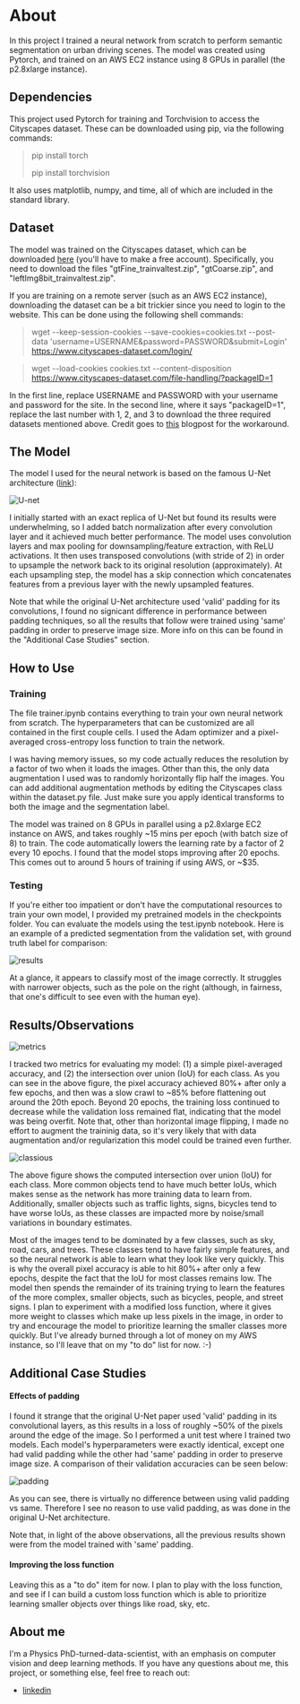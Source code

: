 # About

In this project I trained a neural network from scratch to perform semantic segmentation on urban driving scenes. The model was created using Pytorch, and trained on an AWS EC2 instance using 8 GPUs in parallel (the p2.8xlarge instance).

## Dependencies

This project used Pytorch for training and Torchvision to access the Cityscapes dataset. These can be downloaded using pip, via the following commands:

> pip install torch
>
> pip install torchvision

It also uses matplotlib, numpy, and time, all of which are included in the standard library.

## Dataset

The model was trained on the Cityscapes dataset, which can be downloaded [here](https://www.cityscapes-dataset.com/downloads/) (you'll have to make a free account). Specifically, you need to download the files "gtFine_trainvaltest.zip", "gtCoarse.zip", and "leftImg8bit_trainvaltest.zip". 

If you are training on a remote server (such as an AWS EC2 instance), downloading the dataset can be a bit trickier since you need to login to the website. This can be done using the following shell commands:

> wget --keep-session-cookies --save-cookies=cookies.txt --post-data 'username=USERNAME&password=PASSWORD&submit=Login' https://www.cityscapes-dataset.com/login/

> wget --load-cookies cookies.txt --content-disposition https://www.cityscapes-dataset.com/file-handling/?packageID=1

In the first line, replace USERNAME and PASSWORD with your username and password for the site. In the second line, where it says "packageID=1", replace the last number with 1, 2, and 3 to download the three required datasets mentioned above. Credit goes to [this](https://towardsdatascience.com/download-city-scapes-dataset-with-script-3061f87b20d7) blogpost for the workaround.

## The Model

The model I used for the neural network is based on the famous U-Net architecture ([link](https://arxiv.org/abs/1505.04597)):

![U-net](images/u-net-architecture.png)

I initially started with an exact replica of U-Net but found its results were underwhelming, so I added batch normalization after every convolution layer and it achieved much better performance. The model uses convolution layers and max pooling for downsampling/feature extraction, with ReLU activations. It then uses transposed convolutions (with stride of 2) in order to upsample the network back to its original resolution (approximately). At each upsampling step, the model has a skip connection which concatenates features from a previous layer with the newly upsampled features. 

Note that while the original U-Net architecture used 'valid' padding for its convolutions, I found no signicant difference in performance between padding techniques, so all the results that follow were trained using 'same' padding in order to preserve image size. More info on this can be found in the "Additional Case Studies" section.

## How to Use

### Training

The file trainer.ipynb contains everything to train your own neural network from scratch. The hyperparameters that can be customized are all contained in the first couple cells. I used the Adam optimizer and a pixel-averaged cross-entropy loss function to train the network.

I was having memory issues, so my code actually reduces the resolution by a factor of two when it loads the images. Other than this, the only data augmentation I used was to randomly horizontally flip half the images. You can add additional augmentation methods by editing the Cityscapes class within the dataset.py file. Just make sure you apply identical transforms to both the image and the segmentation label. 

The model was trained on 8 GPUs in parallel using a p2.8xlarge EC2 instance on AWS, and takes roughly ~15 mins per epoch (with batch size of 8) to train. The code automatically lowers the learning rate by a factor of 2 every 10 epochs. I found that the model stops improving after 20 epochs. This comes out to around 5 hours of training if using AWS, or ~$35.

### Testing

If you're either too impatient or don't have the computational resources to train your own model, I provided my pretrained models in the checkpoints folder. You can evaluate the models using the test.ipynb notebook. Here is an example of a predicted segmentation from the validation set, with ground truth label for comparison:

![results](images/results.png)

At a glance, it appears to classify most of the image correctly. It struggles with narrower objects, such as the pole on the right (although, in fairness, that one's difficult to see even with the human eye).

## Results/Observations

![metrics](images/metrics.png)

I tracked two metrics for evaluating my model: (1) a simple pixel-averaged accuracy, and (2) the intersection over union (IoU) for each class. As you can see in the above figure, the pixel accuracy achieved 80%+ after only a few epochs, and then was a slow crawl to ~85% before flattening out around the 20th epoch. Beyond 20 epochs, the training loss continued to decrease while the validation loss remained flat, indicating that the model was being overfit. Note that, other than horizontal image flipping, I made no effort to augment the traininig data, so it's very likely that with data augmentation and/or regularization this model could be trained even further.


![classious](images/classious.png)

The above figure shows the computed intersection over union (IoU) for each class. More common objects tend to have much better IoUs, which makes sense as the network has more training data to learn from. Additionally, smaller objects such as traffic lights, signs, bicycles tend to have worse IoUs, as these classes are impacted more by noise/small variations in boundary estimates. 

Most of the images tend to be dominated by a few classes, such as sky, road, cars, and trees. These classes tend to have fairly simple features, and so the neural network is able to learn what they look like very quickly. This is why the overall pixel accuracy is able to hit 80%+ after only a few epochs, despite the fact that the IoU for most classes remains low. The model then spends the remainder of its training trying to learn the features of the more complex, smaller objects, such as bicycles, people, and street signs. I plan to experiment with a modified loss function, where it gives more weight to classes which make up less pixels in the image, in order to try and encourage the model to prioritize learning the smaller classes more quickly. But I've already burned through a lot of money on my AWS instance, so I'll leave that on my "to do" list for now. :-)

## Additional Case Studies

#### Effects of padding

I found it strange that the original U-Net paper used 'valid' padding in its convolutional layers, as this results in a loss of roughly ~50% of the pixels around the edge of the image. So I performed a unit test where I trained two models. Each model's hyperparameters were exactly identical, except one had valid padding while the other had 'same' padding in order to preserve image size. A comparison of their validation accuracies can be seen below:

![padding](images/padding.png)

As you can see, there is virtually no difference between using valid padding vs same. Therefore I see no reason to use valid padding, as was done in the original U-Net architecture. 

Note that, in light of the above observations, all the previous results shown were from the model trained with 'same' padding.

#### Improving the loss function

Leaving this as a "to do" item for now. I plan to play with the loss function, and see if I can build a custom loss function which is able to prioritize learning smaller objects over things like road, sky, etc. 

## About me

I'm a Physics PhD-turned-data-scientist, with an emphasis on computer vision and deep learning methods. If you have any questions about me, this project, or something else, feel free to reach out:

* [linkedin](https://www.linkedin.com/in/jeffsrobertson/)
